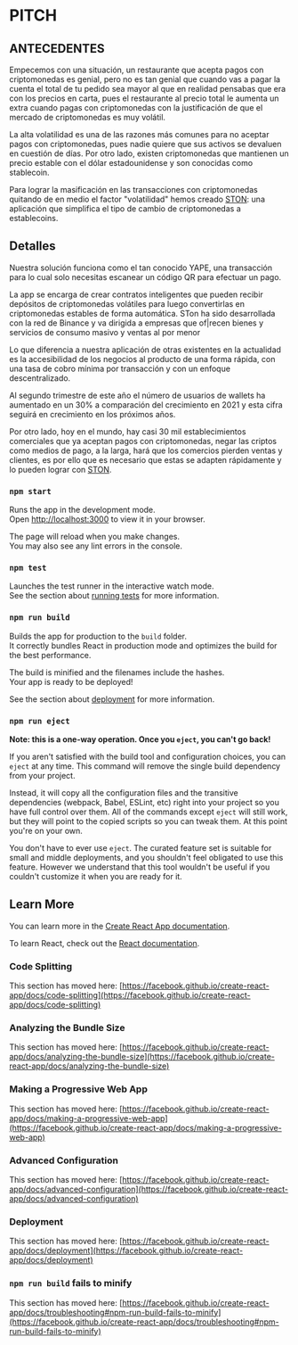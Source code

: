 # PITCH

## ANTECEDENTES 

Empecemos con una situación, un restaurante que acepta pagos con criptomonedas es genial, pero no es tan genial que cuando vas a pagar la cuenta el total de tu pedido sea mayor al que en realidad pensabas que era con los precios en carta, pues el restaurante al precio total le aumenta un extra cuando pagas con criptomonedas con la justificación de que el mercado de criptomonedas es muy volátil.

La alta volatilidad es una de las razones más comunes para no aceptar pagos con criptomonedas, pues nadie quiere que sus activos se devaluen en cuestión de días. Por otro lado, existen criptomonedas que mantienen un precio estable con el dólar estadounidense y son conocidas como stablecoin.

Para lograr la masificación en las transacciones con criptomonedas quitando de en medio el factor "volatilidad" hemos creado [STON](https://ston.vercel.app/): una aplicación que simplifica el tipo de cambio de criptomonedas a establecoins.

## Detalles

Nuestra solución funciona como el tan conocido YAPE, una transacción para lo cual solo necesitas escanear un código QR para efectuar un pago.

La app se encarga de crear contratos inteligentes que pueden recibir depósitos de criptomonedas volátiles para luego convertirlas en criptomonedas estables de forma automática. STon ha sido desarrollada con la red de Binance y va dirigida a empresas que of|recen bienes y servicios de consumo masivo y ventas al por menor

Lo que diferencia a nuestra aplicación de otras existentes en la actualidad es la accesibilidad de los negocios al producto de una forma rápida, con una tasa de cobro mínima por transacción y con un enfoque descentralizado.

Al segundo trimestre de este año el número de usuarios de wallets ha aumentado en un 30% a comparación del crecimiento en 2021 y esta cifra seguirá en crecimiento en los próximos años.

Por otro lado, hoy en el mundo, hay casi 30 mil establecimientos comerciales que ya aceptan pagos con criptomonedas, negar las criptos como medios de pago, a la larga, hará que los comercios pierden ventas y clientes, es por ello que es necesario que estas se adapten rápidamente y lo pueden lograr con [STON](https://ston.vercel.app/).

### `npm start`

Runs the app in the development mode.\
Open [http://localhost:3000](http://localhost:3000) to view it in your browser.

The page will reload when you make changes.\
You may also see any lint errors in the console.

### `npm test`

Launches the test runner in the interactive watch mode.\
See the section about [running tests](https://facebook.github.io/create-react-app/docs/running-tests) for more information.

### `npm run build`

Builds the app for production to the `build` folder.\
It correctly bundles React in production mode and optimizes the build for the best performance.

The build is minified and the filenames include the hashes.\
Your app is ready to be deployed!

See the section about [deployment](https://facebook.github.io/create-react-app/docs/deployment) for more information.

### `npm run eject`

**Note: this is a one-way operation. Once you `eject`, you can't go back!**

If you aren't satisfied with the build tool and configuration choices, you can `eject` at any time. This command will remove the single build dependency from your project.

Instead, it will copy all the configuration files and the transitive dependencies (webpack, Babel, ESLint, etc) right into your project so you have full control over them. All of the commands except `eject` will still work, but they will point to the copied scripts so you can tweak them. At this point you're on your own.

You don't have to ever use `eject`. The curated feature set is suitable for small and middle deployments, and you shouldn't feel obligated to use this feature. However we understand that this tool wouldn't be useful if you couldn't customize it when you are ready for it.

## Learn More

You can learn more in the [Create React App documentation](https://facebook.github.io/create-react-app/docs/getting-started).

To learn React, check out the [React documentation](https://reactjs.org/).

### Code Splitting

This section has moved here: [https://facebook.github.io/create-react-app/docs/code-splitting](https://facebook.github.io/create-react-app/docs/code-splitting)

### Analyzing the Bundle Size

This section has moved here: [https://facebook.github.io/create-react-app/docs/analyzing-the-bundle-size](https://facebook.github.io/create-react-app/docs/analyzing-the-bundle-size)

### Making a Progressive Web App

This section has moved here: [https://facebook.github.io/create-react-app/docs/making-a-progressive-web-app](https://facebook.github.io/create-react-app/docs/making-a-progressive-web-app)

### Advanced Configuration

This section has moved here: [https://facebook.github.io/create-react-app/docs/advanced-configuration](https://facebook.github.io/create-react-app/docs/advanced-configuration)

### Deployment

This section has moved here: [https://facebook.github.io/create-react-app/docs/deployment](https://facebook.github.io/create-react-app/docs/deployment)

### `npm run build` fails to minify

This section has moved here: [https://facebook.github.io/create-react-app/docs/troubleshooting#npm-run-build-fails-to-minify](https://facebook.github.io/create-react-app/docs/troubleshooting#npm-run-build-fails-to-minify)

